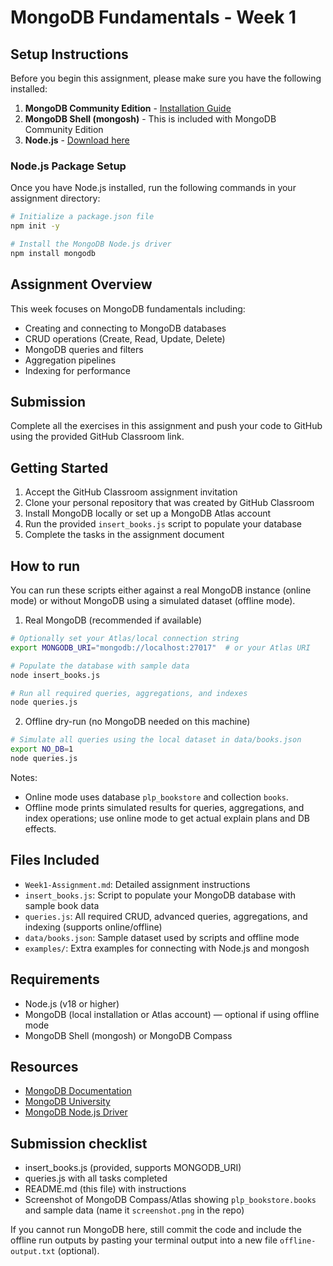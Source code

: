 # MongoDB Fundamentals - Week 1

## Setup Instructions

Before you begin this assignment, please make sure you have the following installed:

1. **MongoDB Community Edition** - [Installation Guide](https://www.mongodb.com/docs/manual/administration/install-community/)
2. **MongoDB Shell (mongosh)** - This is included with MongoDB Community Edition
3. **Node.js** - [Download here](https://nodejs.org/)

### Node.js Package Setup

Once you have Node.js installed, run the following commands in your assignment directory:

```bash
# Initialize a package.json file
npm init -y

# Install the MongoDB Node.js driver
npm install mongodb
```

## Assignment Overview

This week focuses on MongoDB fundamentals including:

- Creating and connecting to MongoDB databases
- CRUD operations (Create, Read, Update, Delete)
- MongoDB queries and filters
- Aggregation pipelines
- Indexing for performance

## Submission

Complete all the exercises in this assignment and push your code to GitHub using the provided GitHub Classroom link.

## Getting Started

1. Accept the GitHub Classroom assignment invitation
2. Clone your personal repository that was created by GitHub Classroom
3. Install MongoDB locally or set up a MongoDB Atlas account
4. Run the provided `insert_books.js` script to populate your database
5. Complete the tasks in the assignment document

## How to run

You can run these scripts either against a real MongoDB instance (online mode) or without MongoDB using a simulated dataset (offline mode).

1. Real MongoDB (recommended if available)

```bash
# Optionally set your Atlas/local connection string
export MONGODB_URI="mongodb://localhost:27017"  # or your Atlas URI

# Populate the database with sample data
node insert_books.js

# Run all required queries, aggregations, and indexes
node queries.js
```

2. Offline dry-run (no MongoDB needed on this machine)

```bash
# Simulate all queries using the local dataset in data/books.json
export NO_DB=1
node queries.js
```

Notes:

- Online mode uses database `plp_bookstore` and collection `books`.
- Offline mode prints simulated results for queries, aggregations, and index operations; use online mode to get actual explain plans and DB effects.

## Files Included

- `Week1-Assignment.md`: Detailed assignment instructions
- `insert_books.js`: Script to populate your MongoDB database with sample book data
- `queries.js`: All required CRUD, advanced queries, aggregations, and indexing (supports online/offline)
- `data/books.json`: Sample dataset used by scripts and offline mode
- `examples/`: Extra examples for connecting with Node.js and mongosh

## Requirements

- Node.js (v18 or higher)
- MongoDB (local installation or Atlas account) — optional if using offline mode
- MongoDB Shell (mongosh) or MongoDB Compass

## Resources

- [MongoDB Documentation](https://docs.mongodb.com/)
- [MongoDB University](https://university.mongodb.com/)
- [MongoDB Node.js Driver](https://mongodb.github.io/node-mongodb-native/)

## Submission checklist

- insert_books.js (provided, supports MONGODB_URI)
- queries.js with all tasks completed
- README.md (this file) with instructions
- Screenshot of MongoDB Compass/Atlas showing `plp_bookstore.books` and sample data (name it `screenshot.png` in the repo)

If you cannot run MongoDB here, still commit the code and include the offline run outputs by pasting your terminal output into a new file `offline-output.txt` (optional).
